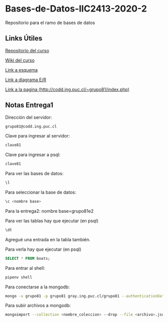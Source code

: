 # Bases-de-Datos-IIC2413-2020-2

Repositorio para el ramo de bases de datos

## Links Útiles

[Repositorio del curso](https://github.com/IIC2413/Syllabus-2020-2)

[Wiki del curso](https://github.com/IIC2413/Syllabus-2020-2/wiki)

[Link a esquema](https://app.diagrams.net/#G1e58pdGvJdMgvwCmyVqOr9i1E7js0U08Z)

[Link a diagrama E/R](https://app.diagrams.net/#G1vcTFUGnLlvgxuxi5TzU2fql6e1thKh_8)

[Link a la pagina (http://codd.ing.puc.cl/~grupo81/index.php)](http://codd.ing.puc.cl/~grupo81/index.php)

## Notas Entrega1

Dirección del servidor:

``` bash
grupo81@codd.ing.puc.cl
```

Clave para ingresar al servidor:

``` bash
clave81
```

Clave para ingresar a psql:

``` bash
clave81
```

Para ver las bases de datos:

``` sql
\l
```

Para seleccionar la base de datos:

``` sql
\c <nombre base>
```

Para la entrega2: nombre base=grupo81e2

Para ver las tablas hay que ejecutar (en psql)

``` sql
\dt
```

Agregué una entrada en la tabla también.

Para verla hay que ejecutar (en psql)

``` sql
SELECT * FROM boats;
```

Para entrar al shell:

``` bash
pipenv shell
```

Para conectarse a la mongodb:

``` bash
mongo -u grupo81 -p grupo81 gray.ing.puc.cl/grupo81 --authenticationDatabase admin
```

Para subir archivos a mongodb:

``` bash
mongoimport --collection <nombre_coleccion> --drop --file <archivo>.json --jsonArray --uri "mongodb://grupo81:grupo81@gray.ing.puc.cl:27017/grupo81?authSource=admin"
```
